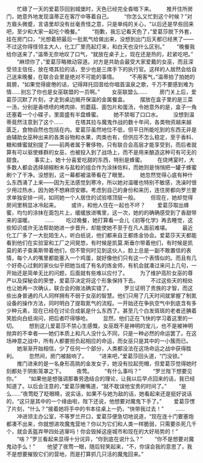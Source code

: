 　　忙碌了一天的爱葛莎回到城堡时，天色已经完全昏暗下来。
　　推开住所房门，她意外地发现温蒂正在客厅中等着自己。
　　“你怎么又忙到这个时候？”对方眉头微蹙，言语里却没有丝毫责怪之意，只是单纯的关心，“以后还是早些回来吧，至少和大家一起吃个晚餐。”
　　“抱歉，我忘记看天色了，”爱葛莎脱下外套，挂在房门口，“光想着把最后一批氮气给做出来，没想到出门后天都已经黑了——不过这你得怪领主大人，化工厂里亮起灯来，和白天也没什么区别。”
　　“晚餐我给你送来了，”温蒂无奈地叹了口气，“就放在桌子上，现在还是热的，赶紧吃吧。”
　　“麻烦你了，”爱葛莎略微动容道。对方是共助会最受大家爱戴的女巫，而且深受领主信任，放在塔其拉的话，至少也是三席手下的执行官。这样的人居然会给自己送来晚餐，在联合会里是绝对不可能的事情。
　　“不用客气，”温蒂拍了拍她的肩膀，“如果觉得疲倦的话，记得拜托回音给你唱首温泉之歌，千万不要感到难为情……别忘了你也是女巫联盟的一员啊。”
　　女巫联盟么……
　　房门关上后，爱葛莎沉默了片刻，才走到桌边揭开保温的金属餐盒。
　　摆放在盒子里的是三菜一汤，分别是香喷喷的烤肉排、煎蘑菇、面包片和蛋汤，令她意外的是，盒子一角还塞着一个小碟子，里面盛有半盘蜂蜜。
　　她不禁咽了口口水。
　　没想到温蒂竟然注意到了这个……
　　在塔其拉与魔鬼作战的数十年间，各类物资越来越匮乏，食物自然也包括在内。爱葛莎虽然地位不低，但平日所能吃到的东西无非是由辅助女巫种出来的各类谷物和水果，肉类也有，但供应不怎么稳定，至于香料、糖和蜂蜜就别提了——前两者属于奢侈物，只有联合会高层才能享受到，而后者就算有可以驱使蜂群的女巫，也被投入到了战场上，而不是用来酿造这种可有可无的甜食。
　　事实上，她十分喜爱吃甜的东西，特别是蜂蜜。
　　在烧烤宴时，大多数人都会选择胡椒粉末与盐粒的组合作为涂抹佐料，而她则是悄悄把一罐子蜂蜜刷个了干净。没想到，这一幕都被温蒂看在了眼里。
　　她忽然觉得心底有种什么东西涌了上来——因为无法感觉到寒冷，所以她对温暖也特别不敏感，洗澡时很少用过热水，因为她不想麻烦安娜。考虑到自己的身份和来历，连住房都向罗兰要求单独安排一间，如同她一个人居住的试验塔顶层一般。
　　但现在，她却觉得房间里稍显冰冷起来。
　　或许，和他人住在一起也不坏？
　　爱葛莎取出蜂蜜，均匀的涂抹在面包片上，缓缓放进嘴里，这一次，她的的确确感受到了香甜带来的温暖。
　　……
　　吃过晚餐，她打算看一会儿《初等化学》再去睡觉，这些知识或许无法帮助她进一步晋升，却能使她不至于在凡人面前难堪。
　　最近化工厂多了一大批陌生人，听白纸说，他们都来自王都炼金协会。爱葛莎天天都能看到他们在实验室和工厂之间晃悠，有时候是凯莫.斯垂尔带着他们，有时候是凯莫的弟子查美斯带着他们，但不管何时见到这伙人，脸上总是一副不敢置信的表情，每个人的嘴里都能塞入一个鸡蛋，就好像他们只有这一个表情似的。而且有几个好奇心过剩的家伙似乎把她当成了有名的炼金师，有机会就凑过来问上几句，一开始还是简单无比的问题，后面就有些难以应付了。
　　为了维护高阶女巫的尊严以及探秘会的荣誉，爱葛莎决定将这个形象保持下去。
　　不过这些天的相处也让她再一次确认，联合会的做法确实错了。
　　罗兰证明了贵族的才智，而这些出身普通的凡人同样拥有不弱于女巫的智慧。他们只用了几天时间就掌握了制氮设备的操作方法，同时明白了提取氮气的流程。一开始还在争执空气中到底含有多少种元素，现在已经在讨论合成氨是什么东西了。甚至几个白发斑斑的老者还腆着笑脸向白纸询问，把后者吓得够呛。
　　显然，他们正在飞快的学习着这里的一切。
　　想到这儿爱葛莎不禁心生感慨，女巫既不是神明的宠儿，也不是被神明抛弃的不幸者——她们本质上和凡人没什么不同，只是一种必然的命运罢了。在这场神意之战中，所有人都要担负起相应的命运，而女巫只是其中的一小簇而已。
　　她渐渐开始相信，少了任何一个部分，人类都没法在这场命运之战中获得胜利。
　　忽然间，房门被敲响了。
　　“进来吧，”爱葛莎回头道，“门没锁。”
　　推门进来的是一名身形高挑的金发女子，她没有拉起兜帽，但爱葛莎觉得她时刻都处于阴影笼罩之下。
　　夜莺。
　　“有什么事吗？”
　　“罗兰陛下想要见你。”
　　“如果他是想强调那番劳逸结合的理论，让我以后早点回来的话，我已经知道了。以后会注意的，”爱葛莎撇嘴道，“就不耽误他宝贵的时间了。”
　　“是么……”夜莺眨了眨眼睛，说实话，如果不与她为敌的话，她看起来还是挺好说话的，“这只是其中的一个缘由啦，陛下还说，他想要对魔鬼下手了。”
　　爱葛莎愣了片刻，“什么？”接着她将手中的书本往桌上一扔，“快带我过去！”
　　……
　　冲进领主办公室，不等罗兰开口，爱葛莎便急切地说道，“现在连十门要塞炮都凑不出来，你就想进攻魔鬼营地？你以为它们和人类一样脆弱，只需要杀死几千个，就会丢盔弃甲四处逃窜吗！你会毁掉这座城市和现在的大好局势的！”
　　“啥？”罗兰看起来显得十分诧异，“你到底在说什么？”
　　“你不是想要对魔鬼动手么！”
　　他望了夜莺一眼，随后轻笑起来，“不，你误会我的意思了，我不是想要摧毁它们的营地，而是打算抓几只活的魔鬼回来。”
